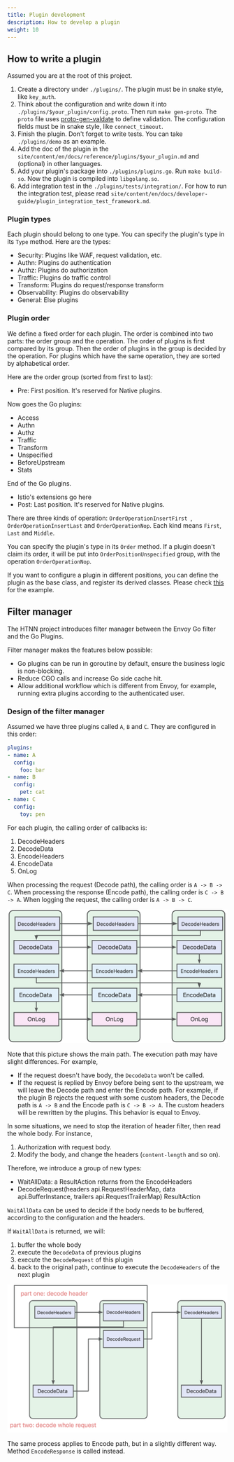 ```yaml
---
title: Plugin development
description: How to develop a plugin
weight: 10
---
```


## How to write a plugin

Assumed you are at the root of this project.

1. Create a directory under `./plugins/`. The plugin must be in snake style, like `key_auth`.
2. Think about the configuration and write down it into `./plugins/$your_plugin/config.proto`. Then run `make gen-proto`. The `proto` file uses [proto-gen-valdate](https://github.com/bufbuild/protoc-gen-validate?tab=readme-ov-file#constraint-rules) to define validation. The configuration fields must be in snake style, like `connect_timeout`.
3. Finish the plugin. Don't forget to write tests. You can take `./plugins/demo` as an example.
4. Add the doc of the plugin in the `site/content/en/docs/reference/plugins/$your_plugin.md` and (optional) in other languages.
5. Add your plugin's package into `./plugins/plugins.go`. Run `make build-so`. Now the plugin is compiled into `libgolang.so`.
6. Add integration test in the `./plugins/tests/integration/`. For how to run the integration test, please read `site/content/en/docs/developer-guide/plugin_integration_test_framework.md`.

### Plugin types

Each plugin should belong to one type. You can specify the plugin's type in its `Type` method. Here are the types:

* Security: Plugins like WAF, request validation, etc.
* Authn: Plugins do authentication
* Authz: Plugins do authorization
* Traffic: Plugins do traffic control
* Transform: Plugins do request/response transform
* Observability: Plugins do observability
* General: Else plugins

### Plugin order

We define a fixed order for each plugin.
The order is combined into two parts: the order group and the operation. The order of plugins is first compared by its group.
Then the order of plugins in the group is decided by the operation.
For plugins which have the same operation, they are sorted by alphabetical order.

Here are the order group (sorted from first to last):

* Pre: First position. It's reserved for Native plugins.

Now goes the Go plugins:

* Access
* Authn
* Authz
* Traffic
* Transform
* Unspecified
* BeforeUpstream
* Stats

End of the Go plugins.

* Istio's extensions go here
* Post: Last position. It's reserved for Native plugins.

There are three kinds of operation: `OrderOperationInsertFirst `, `OrderOperationInsertLast` and `OrderOperationNop`. Each kind means `First`, `Last` and `Middle`.

You can specify the plugin's type in its `Order` method.
If a plugin doesn't claim its order, it will be put into `OrderPositionUnspecified` group, with the operation `OrderOperationNop`.

If you want to configure a plugin in different positions, you can define the plugin as the base class,
and register its derived classes. Please check [this](https://github.com/mosn/htnn/blob/main/pkg/plugins/plugins_test.go) for the example.

## Filter manager

The HTNN project introduces filter manager between the Envoy Go filter and the Go Plugins.

Filter manager makes the features below possible:

* Go plugins can be run in goroutine by default, ensure the business logic is non-blocking.
* Reduce CGO calls and increase Go side cache hit.
* Allow additional workflow which is different from Envoy, for example, running extra plugins according to the authenticated user.

### Design of the filter manager

Assumed we have three plugins called `A`, `B` and `C`. They are configured in this order:

```yaml
plugins:
- name: A
  config:
    foo: bar
- name: B
  config:
    pet: cat
- name: C
  config:
    toy: pen
```

For each plugin, the calling order of callbacks is:

1. DecodeHeaders
2. DecodeData
3. EncodeHeaders
4. EncodeData
5. OnLog

When processing the request (Decode path), the calling order is `A -> B -> C`.
When processing the response (Encode path), the calling order is `C -> B -> A`.
When logging the request, the calling order is `A -> B -> C`.

![filter manager](/images/filtermanager_main_path.jpg)

Note that this picture shows the main path. The execution path may have slight differences. For example,

* If the request doesn't have body, the `DecodeData` won't be called.
* If the request is replied by Envoy before being sent to the upstream, we will leave the Decode path and enter the Encode path.
For example, if the plugin B rejects the request with some custom headers, the Decode path is `A -> B` and the Encode path is `C -> B -> A`.
The custom headers will be rewritten by the plugins. This behavior is equal to Envoy.

In some situations, we need to stop the iteration of header filter, then read the whole body. For instance,

1. Authorization with request body.
2. Modify the body, and change the headers (`content-length` and so on).

Therefore, we introduce a group of new types:

* WaitAllData: a ResultAction returns from the EncodeHeaders
* DecodeRequest(headers api.RequestHeaderMap, data api.BufferInstance, trailers api.RequestTrailerMap) ResultAction

`WaitAllData` can be used to decide if the body needs to be buffered, according to the configuration and the headers.

If `WaitAllData` is returned, we will:

1. buffer the whole body
2. execute the `DecodeData` of previous plugins
3. execute the `DecodeRequest` of this plugin
4. back to the original path, continue to execute the `DecodeHeaders` of the next plugin

![filter manager, with DecodeWholeRequestFilter, buffer the whole request](/images/filtermanager_sub_path.jpg)

The same process applies to Encode path, but in a slightly different way. Method `EncodeResponse` is called instead.
